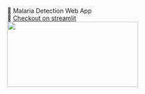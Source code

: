 👋 Malaria Detection Web App
<br> 
👀 [Checkout on streamlit](https://share.streamlit.io/mazqoty/malaria_detection/main/app.py)
<br>
<img src="https://i.imgur.com/KJfXN94.png" width="300px" height=150px/>
